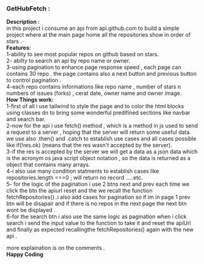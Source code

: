 ### GetHubFetch :<br>
   **Description :** <br>
  in this project i consume an api from api.github.com to build a simple project where at the main page home all the repositories show in order of stars . <br>
   **Features:**<br>
  1-ability to see most popular repos on github based on stars.<br>
  2- abilty to search an api by repo name or owner.<br>
  3-using pagination to enhance page response speed , each page can contains 30 repo . the page contains also a next button and previous button to control pagination . <br>
  4-each repo contains informations like repo name , number of stars n numbers of issues (forks) , cerat date,  owner name and owner image.<br>
    **How Things work:**<br>
  1-first of all i use tailwind to style the page and to color the html blocks using classes dn to bring some wonderful predifined sections like navbar and search bar.<br>
  2-now for the api i use fetch() method , which is a method in js used to send a request to a server , hoping that the server will return some useful data. we use also .then() and .catch to establish use cases and all cases possible like  if(!res.ok) (means that the res wasn't accepted by the server).<br>
  3-if the res is accepted by the server we will get a data as a json data which is the acronym os java script object notation , so the data is returned as a object that contains many arrays.<br>
  4-i also use many condition statments to establish cases like repositories.length ===0 ; will return no record .....etc.<br>
  5- for the logic of the pagination i use 2 btns next and prev each time we click the btn the apiurl reset and the we recall the function fetchRepositories() .i also add cases for pagination so if im in page 1 prev btn will be disapair and if there is no repos in the next page the next btn wont be displayed .<br> 
  6-for the search btn i also use the same logic as pagination when i click search i send the input value to the function to take it and reset the apiUrl and finally as expected recallingthe fetchRepositories() again with the new api .<br>

  more explaination is on the comments . <br>
  **Happy Coding**
